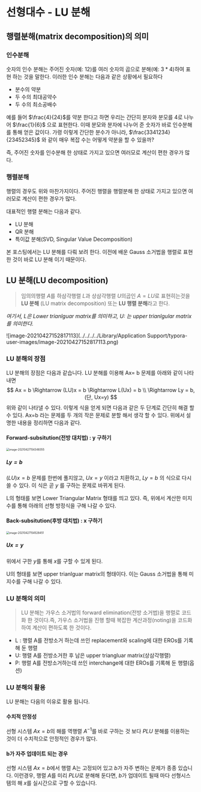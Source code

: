 # 선형대수 - LU 분해

## 행렬분해(matrix decomposition)의 의미

### 인수분해

숫자의 인수 분해는 주어진 숫자(예: 12)를 여러 숫자의 곱으로 분해(예: $3 * 4$)하여 표현 하는 것을 말한다. 이러한 인수 분해는 다음과 같은 상황에서 필요하다

- 분수의 약분
- 두 수의 최대공약수
- 두 수의 최소공배수

예를 들어 $\frac{4}{24}$를 약분 한다고 하면 우리는 간단히 분자와 분모를 4로 나누어 $\frac{1}{6}$ 으로 표현한다. 이때 분모와 분자에 나누어 준 숫자가 바로 인수분해를 통해 얻은 값이다. 가령 이렇게 간단한 분수가 아니라, $\frac{3341234}{23452345}$ 와 같이 매우 복잡 수는 어떻게 약분을 할 수 있을까?

즉, 주어진 숫자를 인수분해 한 상태로 가지고 있으면 여러모로 계산이 편한 경우가 많다.



### 행렬분해

행렬의 경우도 위와 마찬가지이다. 주어진 행렬을 행렬분해 한 상태로 가지고 있으면 여러모로 계산이 편한 경우가 많다.

대표적인 행렬 분해는 다음과 같다.

- LU 분해
- QR 분해
- 특이값 분해(SVD, Singular Value Decomposition)

본 포스팅에서는 LU 분해를 다뤄 보려 한다. 이전에 배운 Gauss 소거법을 행렬로 표현 한 것이 바로 LU 분해 이기 때문이다. 



## LU 분해(LU decomposition)

> 임의의행렬 $A$를 하삼각행렬 $L$과 상삼각행렬 $U$의곱인 $A=LU$로 표현히는것을 **LU 분해** (LU matrix decomposition) 또는 **LU 행렬 분해**라고 한다.

*여기서, L은 Lower trianlguar matrix를 의미하고, U: 는 upper trianlgular matrix를 의미한다.*

![image-20210427152817113](../../../../Library/Application Support/typora-user-images/image-20210427152817113.png)

### LU 분해의 장점

LU 분해의 장점은 다음과 같습니다. LU 분해를 이용해 Ax= b 문제를 아래와 같이 나타내면
$$
Ax = b \Rightarrow (LU)x = b \Rightarrow L(Ux) = b \\
\Rightarrow Ly = b, (단, Ux=y)
$$
위와 같이 나타낼 수 있다. 이렇게 식을 얻게 되면 다음과 같은 두 단계로 간단히 해결 할 수 있다.  Ax=b 라는 문제를 두 개의 작은 문제로 분할 해서 생각 할 수 있다. 위에서 설명한 내용을 정리하면 다음과 같다.

#### Forward-subsitution(전방 대치법) : y 구하기

<img src="https://tva1.sinaimg.cn/large/008i3skNgy1gpyaswz8noj30gz068dgl.jpg" alt="image-20210427154348355" style="zoom:50%;" />

##### $Ly = b$ 

$(LU)x = b$  문제를 한번에 풀지않고, $Ux = y$ 이라고 치환하고, $Ly=b$ 의 식으로 다시 쓸 수 있다. 이 식은 곧 $y$ 를 구하는 문제로 바뀌게 된다.

L의 형태를 보면 Lower Triangular Matrix 형태를 띄고 있다. 즉, 위에서 계산한 미지수를 통해 아래의 선형 방정식을 구해 나갈 수 있다.

#### Back-subsitution(후방 대치법) : x 구하기

<img src="https://tva1.sinaimg.cn/large/008i3skNgy1gpyaumfjygj30h906kdgp.jpg" alt="image-20210427154528451" style="zoom:50%;" />

##### $Ux = y$

위에서 구한 $y$를 통해 $x$를 구할 수 있게 된다.

U의 형태를 보면 upper trianlguar matrix의 형태이다. 이는 Gauss 소거법을 통해 미지수를 구해 나갈 수 있다.



### LU 분해의 의미

> LU 분해는 가우스 소거법의 forward elimination(전방 소거법)을 행렬로 코드화 한 것이다.즉,  가우스 소거법을 진행 할때 복잡한 계산과정(noting)을 코드화 하여 계산이 편하도록 한 것이다.

- L : 행렬 A를 전방소거 하는데 쓰인 replacement와 scaling에 대한 EROs를 기록해 둔 행렬
- U: 행렬 A를 전방소거한 후 남은 upper triangluar matrix(상삼각행렬)
- P: 행렬 A를 전방소거하는데 쓰인 interchange에 대한 EROs를 기록해 둔 행렬(옵션)





### LU 분해의 활용

LU 분해는 다음의 이유로 활용 됩니다.

#### 수치적 안정성

선형 시스템 $Ax =b$의 해를 역행렬 $A^{-1}$를 바로 구하는 것 보다 $PLU$ 분해를 이용하는 것이 더 수치적으로 안정적인 경우가 많다.

#### b가 자주 업데이트 되는 경우

선형 시스템 $Ax=b$에서 행렬 A는 고정되어 있고 $b$가 자주 변하는 문제가 종종 있습니다. 이런경우, 행렬 $A$를 미리 $PLU$로 분해해 둔다면, $b$가 업데이트 될때 마다 선형시스템의 해 $x$를 실시간으로 구할 수 있습니다.











